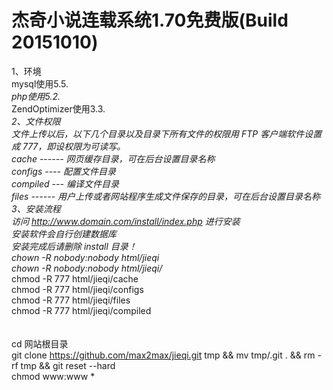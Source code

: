 # 杰奇小说连载系统1.70免费版(Build 20151010)<br/>
1、环境<br/>
mysql使用5.5.*<br/>
php使用5.2.*<br/>
ZendOptimizer使用3.3.*<br/>
2、文件权限<br/>
文件上传以后，以下几个目录以及目录下所有文件的权限用 FTP 客户端软件设置成 777，即设权限为可读写。<br/>
cache ------ 网页缓存目录，可在后台设置目录名称<br/>
configs ---- 配置文件目录<br/>
compiled --- 编译文件目录<br/>
files ------ 用户上传或者网站程序生成文件保存的目录，可在后台设置目录名称<br/>
3、安装流程<br/>
访问 http://www.domain.com/install/index.php 进行安装<br/>
安装软件会自行创建数据库<br/>
安装完成后请删除 install 目录！<br/>
chown -R nobody:nobody html/jieqi<br/>
chown -R nobody:nobody html/jieqi/*<br/>
chmod -R 777 html/jieqi/cache<br/>
chmod -R 777 html/jieqi/configs<br/>
chmod -R 777 html/jieqi/files<br/>
chmod -R 777 html/jieqi/compiled<br/>
<br/>
<br/>
cd 网站根目录<br/>
git clone https://github.com/max2max/jieqi.git tmp && mv tmp/.git . && rm -rf tmp && git reset --hard<br/>
chmod www:www *
